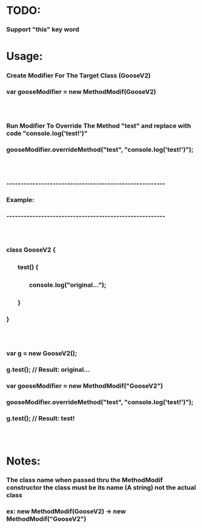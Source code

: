 # TODO: 
### Support "this" key word
# Usage:ㅤ
### Create Modifier For The Target Class (GooseV2)
### var gooseModifier = new MethodModif(GooseV2)
### ㅤ
### Run Modifier To Override The Method "test" and replace with code "console.log('test!')"
### gooseModifier.overrideMethod("test", "console.log('test!')");
### ㅤ
### -------------------------------------------------------
### Example:
### -------------------------------------------------------
### ㅤ
### class GooseV2 {
### ㅤㅤtest() {
### ㅤㅤㅤㅤconsole.log("original...");
### ㅤㅤ}
### }
### ㅤ
### var g = new GooseV2();
### g.test(); // Result: original...
### var gooseModifier = new MethodModif("GooseV2")
### gooseModifier.overrideMethod("test", "console.log('test!')");
### g.test(); // Result: test!
### ㅤ
# Notes:
### The class name when passed thru the MethodModif constructor the class must be its name (A string) not the actual class
### ex: new MethodModif(GooseV2) -> new MethodModif("GooseV2")